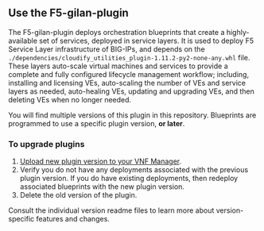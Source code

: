 ## Use the F5-gilan-plugin
The F5-gilan-plugin deploys orchestration blueprints that create a highly-available set of services, deployed in service layers. It is used to deploy F5 Service Layer infrastructure of BIG-IPs, and depends on the ``./dependencies/cloudify_utilities_plugin-1.11.2-py2-none-any.whl`` file. These layers auto-scale virtual machines and services to provide a complete and fully configured lifecycle management workflow; including, installing and licensing VEs, auto-scaling the number of VEs and service layers as needed, auto-healing VEs, updating and upgrading VEs, and then deleting VEs when no longer needed.

You will find multiple versions of this plugin in this repository. Blueprints are programmed to use a specific plugin version, **or later**. 

### To upgrade plugins

1. [Upload new plugin version to your VNF Manager](https://github.com/F5Networks/f5-nfv-solutions/tree/master/supported/plugins#manually-upload-plugins-to-vnf-manager). 
2. Verify you do not have any deployments associated with the previous plugin version. If you do have existing deployments, 
then redeploy associated blueprints with the new plugin version.
3. Delete the old version of the plugin.

<!--- If you have downloaded multiple versions of this f5-gilan-plugin and you want the associated blueprint to use a specific version of the plugin, then you must [specify which plugin version](https://github.com/gabetellier/nfv-solutions/blob/master/supported/plugins/README.md#maintain-multiple-versions-of-plugins).--->

Consult the individual version readme files to learn more about version-specific features and changes.
